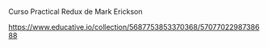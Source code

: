 Curso Practical Redux de Mark Erickson

https://www.educative.io/collection/5687753853370368/5707702298738688
